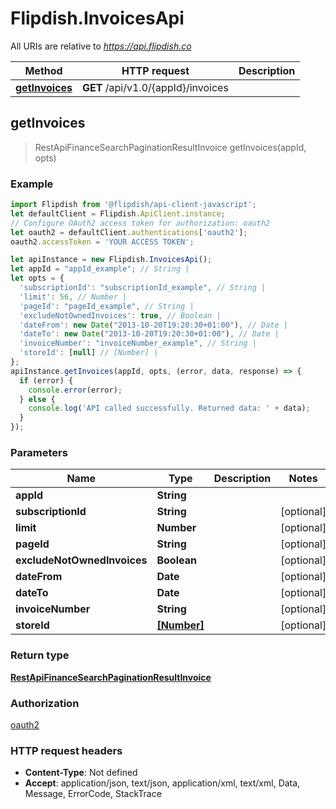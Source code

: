 # Flipdish.InvoicesApi

All URIs are relative to *https://api.flipdish.co*

Method | HTTP request | Description
------------- | ------------- | -------------
[**getInvoices**](InvoicesApi.md#getInvoices) | **GET** /api/v1.0/{appId}/invoices | 



## getInvoices

> RestApiFinanceSearchPaginationResultInvoice getInvoices(appId, opts)



### Example

```javascript
import Flipdish from '@flipdish/api-client-javascript';
let defaultClient = Flipdish.ApiClient.instance;
// Configure OAuth2 access token for authorization: oauth2
let oauth2 = defaultClient.authentications['oauth2'];
oauth2.accessToken = 'YOUR ACCESS TOKEN';

let apiInstance = new Flipdish.InvoicesApi();
let appId = "appId_example"; // String | 
let opts = {
  'subscriptionId': "subscriptionId_example", // String | 
  'limit': 56, // Number | 
  'pageId': "pageId_example", // String | 
  'excludeNotOwnedInvoices': true, // Boolean | 
  'dateFrom': new Date("2013-10-20T19:20:30+01:00"), // Date | 
  'dateTo': new Date("2013-10-20T19:20:30+01:00"), // Date | 
  'invoiceNumber': "invoiceNumber_example", // String | 
  'storeId': [null] // [Number] | 
};
apiInstance.getInvoices(appId, opts, (error, data, response) => {
  if (error) {
    console.error(error);
  } else {
    console.log('API called successfully. Returned data: ' + data);
  }
});
```

### Parameters


Name | Type | Description  | Notes
------------- | ------------- | ------------- | -------------
 **appId** | **String**|  | 
 **subscriptionId** | **String**|  | [optional] 
 **limit** | **Number**|  | [optional] 
 **pageId** | **String**|  | [optional] 
 **excludeNotOwnedInvoices** | **Boolean**|  | [optional] 
 **dateFrom** | **Date**|  | [optional] 
 **dateTo** | **Date**|  | [optional] 
 **invoiceNumber** | **String**|  | [optional] 
 **storeId** | [**[Number]**](Number.md)|  | [optional] 

### Return type

[**RestApiFinanceSearchPaginationResultInvoice**](RestApiFinanceSearchPaginationResultInvoice.md)

### Authorization

[oauth2](../README.md#oauth2)

### HTTP request headers

- **Content-Type**: Not defined
- **Accept**: application/json, text/json, application/xml, text/xml, Data, Message, ErrorCode, StackTrace

